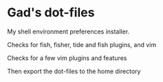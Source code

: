 # Gad's dot-files

My shell environment preferences installer.

Checks for fish, fisher, tide and fish plugins, and vim

Checks for a few vim plugins and features

Then export the dot-files to the home directory

